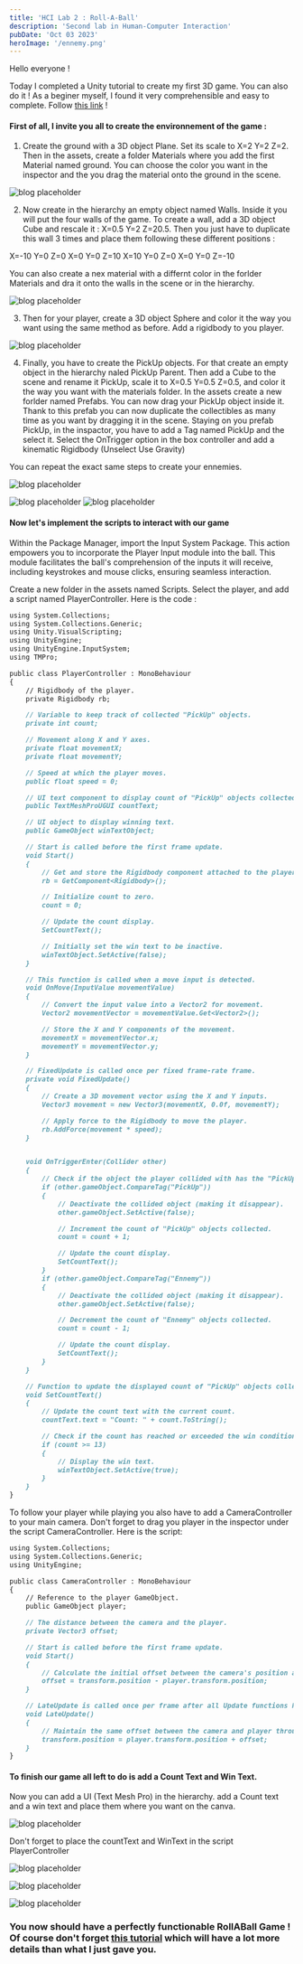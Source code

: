 ```yaml
---
title: 'HCI Lab 2 : Roll-A-Ball'
description: 'Second lab in Human-Computer Interaction'
pubDate: 'Oct 03 2023'
heroImage: '/ennemy.png'
---
```



Hello everyone !

Today I completed a Unity tutorial to create my first 3D game. You can also do it ! As a beginer myself, I found it very comprehensible and easy to complete. Follow <a href="https://learn.unity.com/project/roll-a-ball?uv=2022.3">this link</a> !


#### First of all, I invite you all to create the environnement of the game :

1) Create the ground with a 3D object Plane. Set its scale to X=2 Y=2 Z=2. Then in the assets, create a folder Materials where you add the first Material named ground. You can choose the color you want in the inspector and the you drag the material onto the ground in the scene.

![blog placeholder](/ground.jpg)

2) Now create in the hierarchy an empty object named Walls. Inside it you will put the four walls of the game. To create a wall, add a 3D object Cube and rescale it : X=0.5 Y=2 Z=20.5. Then you just have to duplicate this wall 3 times and place them following these different positions : 

X=-10 Y=0 Z=0
X=0 Y=0 Z=10
X=10 Y=0 Z=0
X=0 Y=0 Z=-10

You can also create a nex material with a differnt color in the forlder Materials and dra it onto the walls in the scene or in the hierarchy.

![blog placeholder](/walls.jpg)

3) Then for your player, create a 3D object Sphere and color it the way you want using the same method as before. Add a rigidbody to you player. 

![blog placeholder](/player.jpg)

4) Finally, you have to create the PickUp objects. For that create an empty object in the hierarchy naled PickUp Parent. Then add a Cube to the scene and rename it PickUp, scale it to X=0.5 Y=0.5 Z=0.5, and color it the way you want with the materials folder. In the assets create a new forlder named Prefabs. You can now drag your PickUp object inside it. Thank to this prefab you can now duplicate the collectibles as many time as you want by dragging it in the scene. Staying on you prefab PickUp, in the inspactor, you have to add a Tag named PickUp and the select it. Select the OnTrigger option in the box controller and add a kinematic Rigidbody (Unselect Use Gravity)

You can repeat the exact same steps to create your ennemies.

![blog placeholder](/Tag.png)

![blog placeholder](/game.jpg) ![blog placeholder](/ennemy.png)



#### Now let's implement the scripts to interact with our game


Within the Package Manager, import the Input System Package. This action empowers you to incorporate the Player Input module into the ball. This module facilitates the ball's comprehension of the inputs it will receive, including keystrokes and mouse clicks, ensuring seamless interaction.

Create a new folder in the assets named Scripts. Select the player, and add a script named PlayerController. Here is the code : 

```markdown
using System.Collections;
using System.Collections.Generic;
using Unity.VisualScripting;
using UnityEngine;
using UnityEngine.InputSystem;
using TMPro;

public class PlayerController : MonoBehaviour
{
    // Rigidbody of the player.
    private Rigidbody rb;

    // Variable to keep track of collected "PickUp" objects.
    private int count;

    // Movement along X and Y axes.
    private float movementX;
    private float movementY;

    // Speed at which the player moves.
    public float speed = 0;

    // UI text component to display count of "PickUp" objects collected.
    public TextMeshProUGUI countText;

    // UI object to display winning text.
    public GameObject winTextObject;

    // Start is called before the first frame update.
    void Start()
    {
        // Get and store the Rigidbody component attached to the player.
        rb = GetComponent<Rigidbody>();

        // Initialize count to zero.
        count = 0;

        // Update the count display.
        SetCountText();

        // Initially set the win text to be inactive.
        winTextObject.SetActive(false);
    }

    // This function is called when a move input is detected.
    void OnMove(InputValue movementValue)
    {
        // Convert the input value into a Vector2 for movement.
        Vector2 movementVector = movementValue.Get<Vector2>();

        // Store the X and Y components of the movement.
        movementX = movementVector.x;
        movementY = movementVector.y;
    }

    // FixedUpdate is called once per fixed frame-rate frame.
    private void FixedUpdate()
    {
        // Create a 3D movement vector using the X and Y inputs.
        Vector3 movement = new Vector3(movementX, 0.0f, movementY);

        // Apply force to the Rigidbody to move the player.
        rb.AddForce(movement * speed);
    }


    void OnTriggerEnter(Collider other)
    {
        // Check if the object the player collided with has the "PickUp" tag.
        if (other.gameObject.CompareTag("PickUp"))
        {
            // Deactivate the collided object (making it disappear).
            other.gameObject.SetActive(false);

            // Increment the count of "PickUp" objects collected.
            count = count + 1;

            // Update the count display.
            SetCountText();
        }
        if (other.gameObject.CompareTag("Ennemy"))
        {
            // Deactivate the collided object (making it disappear).
            other.gameObject.SetActive(false);

            // Decrement the count of "Ennemy" objects collected.
            count = count - 1;

            // Update the count display.
            SetCountText();
        }
    }

    // Function to update the displayed count of "PickUp" objects collected.
    void SetCountText()
    {
        // Update the count text with the current count.
        countText.text = "Count: " + count.ToString();

        // Check if the count has reached or exceeded the win condition.
        if (count >= 13)
        {
            // Display the win text.
            winTextObject.SetActive(true);
        }
    }
}
```

To follow your player while playing you also have to add a CameraController to your main camera. Don't forget to drag you player in the inspector under the script CameraController. Here is the script:

```markdown
using System.Collections;
using System.Collections.Generic;
using UnityEngine;

public class CameraController : MonoBehaviour
{
    // Reference to the player GameObject.
    public GameObject player;

    // The distance between the camera and the player.
    private Vector3 offset;

    // Start is called before the first frame update.
    void Start()
    {
        // Calculate the initial offset between the camera's position and the player's position.
        offset = transform.position - player.transform.position;
    }

    // LateUpdate is called once per frame after all Update functions have been completed.
    void LateUpdate()
    {
        // Maintain the same offset between the camera and player throughout the game.
        transform.position = player.transform.position + offset;
    }
}
````

#### To finish our game all left to do is add a Count Text and Win Text.

Now you can add a UI (Text Mesh Pro) in the hierarchy. add a Count text and a win text and place them where you want on the canva. 

![blog placeholder](/Count.png)


Don't forget to place the countText and WinText in the script PlayerController

![blog placeholder](/Count2.png)

![blog placeholder](/gameplay.png)

![blog placeholder](/gameplay2.png)


### You now should have a perfectly functionable RollABall Game ! Of course don't forget <a href="https://learn.unity.com/project/roll-a-ball?uv=2022.3">this tutorial</a> which will have a lot more details than what I just gave you.